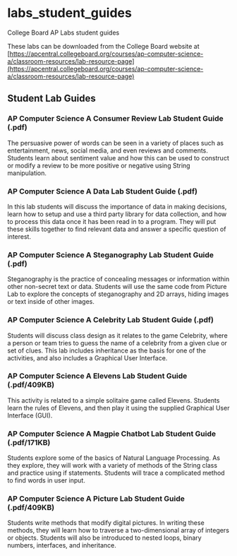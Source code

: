 # labs_student_guides
College Board AP Labs student guides

These labs can be downloaded from the College Board website at [https://apcentral.collegeboard.org/courses/ap-computer-science-a/classroom-resources/lab-resource-page](https://apcentral.collegeboard.org/courses/ap-computer-science-a/classroom-resources/lab-resource-page)

## Student Lab Guides
### AP Computer Science A Consumer Review Lab Student Guide (.pdf)
The persuasive power of words can be seen in a variety of places such as entertainment, news, social media, and even reviews and comments. Students learn about sentiment value and how this can be used to construct or modify a review to be more positive or negative using String manipulation.

### AP Computer Science A Data Lab Student Guide (.pdf)
In this lab students will discuss the importance of data in making decisions, learn how to setup and use a third party library for data collection, and how to process this data once it has been read in to a program. They will put these skills together to find relevant data and answer a specific question of interest.

### AP Computer Science A Steganography Lab Student Guide (.pdf)
Steganography is the practice of concealing messages or information within other non-secret text or data. Students will use the same code from Picture Lab to explore the concepts of steganography and 2D arrays, hiding images or text inside of other images.

### AP Computer Science A Celebrity Lab Student Guide (.pdf)
Students will discuss class design as it relates to the game Celebrity, where a person or team tries to guess the name of a celebrity from a given clue or set of clues. This lab includes inheritance as the basis for one of the activities, and also includes a Graphical User Interface.

### AP Computer Science A Elevens Lab Student Guide (.pdf/409KB)
This activity is related to a simple solitaire game called Elevens. Students learn the rules of Elevens, and then play it using the supplied Graphical User Interface (GUI).

### AP Computer Science A Magpie Chatbot Lab Student Guide (.pdf/171KB)
Students explore some of the basics of Natural Language Processing. As they explore, they will work with a variety of methods of the String class and practice using if statements. Students will trace a complicated method to find words in user input.

### AP Computer Science A Picture Lab Student Guide (.pdf/409KB)
Students write methods that modify digital pictures. In writing these methods, they will learn how to traverse a two-dimensional array of integers or objects. Students will also be introduced to nested loops, binary numbers, interfaces, and inheritance.

